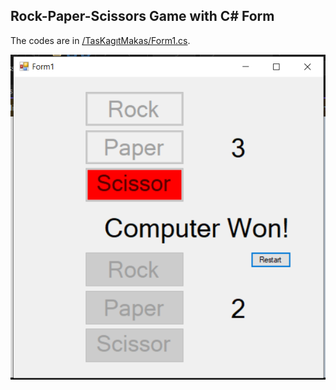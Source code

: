 ## Rock-Paper-Scissors Game with C# Form
The codes are in [/TasKagıtMakas/Form1.cs](https://github.com/AtakanTurgut/RockPaperScissors/blob/main/TasKag%C4%B1tMakas/Form1.cs).

![](/pictures/TasKagitMakas.PNG)